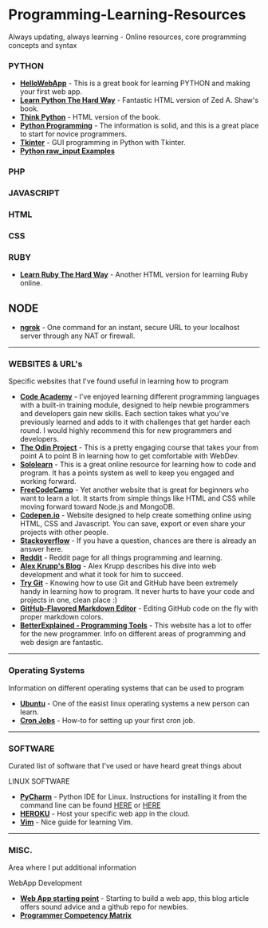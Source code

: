 # Programming-Learning-Resources
Always updating, always learning - Online resources, core programming concepts and syntax

### PYTHON

* [**HelloWebApp**](https://hellowebapp.com/) - This is a great book for learning PYTHON and making your first web app.
* [**Learn Python The Hard Way**](http://learnpythonthehardway.org/book/) - Fantastic HTML version of Zed A. Shaw's book.
* [**Think Python**](http://www.greenteapress.com/thinkpython/html/index.html) - HTML version of the book.
* [**Python Programming**](http://pythonprogramming.net/) - The information is solid, and this is a great place to start for novice programmers.
* [**Tkinter**](http://zetcode.com/gui/tkinter/) - GUI programming in Python with Tkinter.
* [**Python raw_input Examples**](http://www.cyberciti.biz/faq/python-raw_input-examples/)

### PHP

### JAVASCRIPT

### HTML

### CSS

### RUBY

* [**Learn Ruby The Hard Way**](http://learnrubythehardway.org/book/) - Another HTML version for learning Ruby online.

## NODE

* [**ngrok**](https://ngrok.com/) - One command for an instant, secure URL to your localhost server through any NAT or firewall. 

***

### WEBSITES & URL's
Specific websites that I've found useful in learning how to program

* [**Code Academy**](http://www.codecademy.com/learn) - I've enjoyed learning different programming languages with a built-in training module, designed to help newbie programmers and developers gain new skills. Each section takes what you've previously learned and adds to it with challenges that get harder each round. I would highly recommend this for new programmers and developers.
* [**The Odin Project**](http://www.theodinproject.com/home) - This is a pretty engaging course that takes your from point A to point B in learning how to get comfortable with WebDev.
* [**Sololearn**](http://www.sololearn.com/) - This is a great online resource for learning how to code and program. It has a points system as well to keep you engaged and working forward.
* [**FreeCodeCamp**](http://www.freecodecamp.com/map) - Yet another website that is great for beginners who want to learn a lot. It starts from simple things like HTML and CSS while moving forward toward Node.js and MongoDB.
* [**Codepen.io**](http://codepen.io/) - Website designed to help create something online using HTML, CSS and Javascript. You can save, export or even share your projects with other people.
* [**Stackoverflow**](http://stackoverflow.com/) - If you have a question, chances are there is already an answer here.
* [**Reddit**](http://www.reddit.com/r/learnprogramming/) - Reddit page for all things programming and learning.
* [**Alex Krupp's Blog**](http://alexkrupp.typepad.com/sensemaking/2013/11/2012-my-year-of-code.html) - Alex Krupp describes his dive into web development and what it took for him to succeed.
* [**Try Git**](https://try.github.io/) - Knowing how to use Git and GitHub have been extremely handy in learning how to program. It never hurts to have your code and projects in one, clean place :)
* [**GitHub-Flavored Markdown Editor**](http://jbt.github.io/markdown-editor/) - Editing GitHub code on the fly with proper markdown colors.
* [**BetterExplained - Programming Tools**](http://betterexplained.com/cheatsheet/#programming-tools) - This website has a lot to offer for the new programmer. Info on different areas of programming and web design are fantastic.

***

### Operating Systems
Information on different operating systems that can be used to program

* [**Ubuntu**](http://www.ubuntu.com/) - One of the easist linux operating systems a new person can learn. 
* [**Cron Jobs**](https://help.ubuntu.com/community/CronHowto) - How-to for setting up your first cron job.

***

### SOFTWARE
Curated list of software that I've used or have heard great things about

LINUX SOFTWARE
* [**PyCharm**](https://www.jetbrains.com/pycharm/download/) - Python IDE for Linux. Instructions for installing it from the command line can be found [HERE](http://exponential.io/blog/2015/02/10/install-pycharm-on-ubuntu-linux/) or [HERE](https://confluence.jetbrains.com/display/PYH/Installing+PyCharm+on+Linux+according+to+FHS)
* [**HEROKU**](https://www.heroku.com/) - Host your specific web app in the cloud.
* [**Vim**](https://scotch.io/tutorials/getting-started-with-vim-an-interactive-guide) - Nice guide for learning Vim.

***

### MISC.
Area where I put additional information

WebApp Development
* [**Web App starting point**](https://blog.cesarandreu.com/posts/a_reasonable_starting_point_for_building_a_web_app) - Starting to build a web app, this blog article offers sound advice and a github repo for newbies.
* [**Programmer Competency Matrix**](http://www.starling-software.com/employment/programmer-competency-matrix.html)
